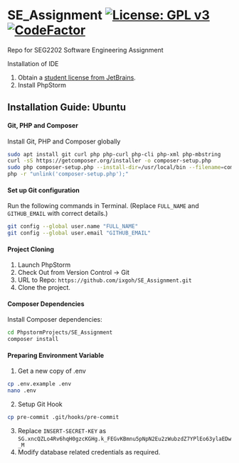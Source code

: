# SE_Assignment [![License: GPL v3](https://img.shields.io/badge/License-GPLv3-blue.svg)](https://github.com/ixgoh/SE_Assignment/blob/master/LICENSE) [![CodeFactor](https://www.codefactor.io/repository/github/ixgoh/se_assignment/badge)](https://www.codefactor.io/repository/github/ixgoh/se_assignment) 
Repo for SEG2202 Software Engineering Assignment

Installation of IDE
1. Obtain a [student license from JetBrains](https://www.jetbrains.com/student/).
2. Install PhpStorm

## Installation Guide: Ubuntu
#### Git, PHP and Composer
Install Git, PHP and Composer globally 
```bash
sudo apt install git curl php php-curl php-cli php-xml php-mbstring 
curl -sS https://getcomposer.org/installer -o composer-setup.php
sudo php composer-setup.php --install-dir=/usr/local/bin --filename=composer
php -r "unlink('composer-setup.php');"
```

#### Set up Git configuration
Run the following commands in Terminal. (Replace ```FULL_NAME``` and ```GITHUB_EMAIL``` with correct details.)
```bash
git config --global user.name "FULL_NAME"
git config --global user.email "GITHUB_EMAIL"
```

#### Project Cloning
1. Launch PhpStorm
2. Check Out from Version Control -> Git
3. URL to Repo: ```https://github.com/ixgoh/SE_Assignment.git```
4. Clone the project.

#### Composer Dependencies
Install Composer dependencies:
```bash
cd PhpstormProjects/SE_Assignment
composer install
```

#### Preparing Environment Variable
1. Get a new copy of .env
```bash
cp .env.example .env
nano .env
```
2. Setup Git Hook
```bash
cp pre-commit .git/hooks/pre-commit
```
3. Replace ```INSERT-SECRET-KEY``` as ```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```
4. Modify database related credentials as required.